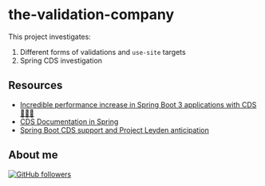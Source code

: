# the-validation-company

This project investigates:

1. Different forms of validations and `use-site` targets
2. Spring CDS investigation

## Resources

- [Incredible performance increase in Spring Boot 3 applications with CDS 💯🚀🎯](https://halilural5.medium.com/incredible-performance-increase-in-spring-boot-applications-with-cds-5022ff81948f)
- [CDS Documentation in Spring](https://docs.spring.io/spring-framework/reference/integration/cds.html)
- [Spring Boot CDS support and Project Leyden anticipation](https://spring.io/blog/2024/08/29/spring-boot-cds-support-and-project-leyden-anticipation)

## About me

[![GitHub followers](https://img.shields.io/github/followers/jesperancinha.svg?label=Jesperancinha&style=for-the-badge&logo=github&color=grey "GitHub")](https://github.com/jesperancinha)
